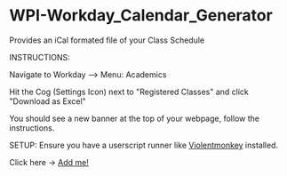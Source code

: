 # WPI-Workday_Calendar_Generator
Provides an iCal formated file of your Class Schedule


INSTRUCTIONS:

Navigate to Workday --> Menu: Academics

Hit the Cog (Settings Icon) next to "Registered Classes" and click "Download as Excel"

You should see a new banner at the top of your webpage, follow the instructions.


SETUP:
Ensure you have a userscript runner like [Violentmonkey](https://violentmonkey.github.io/) installed.

Click here → [Add me!](https://raw.githubusercontent.com/hello-there-reader-how-are-you/WPI-Workday_Calendar_Generator/main/Workday_iCal.user.js)
